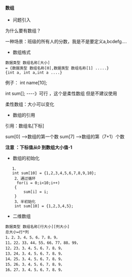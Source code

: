 #### 数组

* 问题引入

为什么要有数组？

一种场景：班级的所有人的分数，我是不是要定义a,bcdefg....



* 数组格式

```
数据类型 数组名称[大小]
= {数据类型 数组名称[0],数据类型 数组名称[1] .....}
{int a, int a,int a ....}
```

例子： int name[10];

int sum[]; ----》可行  ，这个是柔性数组 但是不建议使用

柔性数组：大小可以变化



* 数组的引用

引用：数组名[下标]

sum[0] -->数组的第一个数   sum[7] -->数组的第（7+1）个数  

**注意 ：下标值从0 到数组大小值-1**



* 数组的初始化

```
   1、
   int sum[10] = {1,2,3,4,5,6,7,8,9,10};
 	2、通过循环
 	 for(i = 0;i<10;i++)
    {
        sum[i] = i;
    }
    3、半初始化
    int sum[10] = {1,2,3,4,5};
```

* 二维数组

```
数据类型 数组名称[行大小][列大小] 
总大小=行*列
1，2，3，4，5，6，7，8，9，
11，22，33，44，55，66，77，88，99，
12，23，3，4，5，6，7，8，9，
13，24，3，4，5，6，7，8，9，
14，25，3，4，5，6，7，8，9，
15，26，3，4，5，6，7，8，9，
16，27，3，4，5，6，7，8，9，

```

